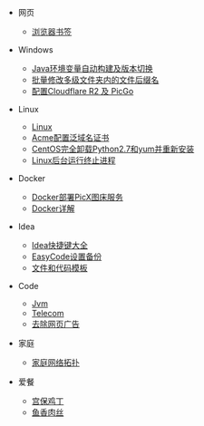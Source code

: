 * 网页
  * [浏览器书签](Markdown/浏览器书签)

* Windows
  * [Java环境变量自动构建及版本切换](Markdown/Windows/Java环境变量自动构建及版本切换)
  * [批量修改多级文件夹内的文件后缀名](Markdown/Windows/批量修改多级文件夹内的文件后缀名)
  * [配置Cloudflare R2 及 PicGo](Markdown/Windows/配置Cloudflare%20R2%20及%20PicGo)

* Linux
  * [Linux](Markdown/Linux/Linux)
  * [Acme配置泛域名证书](Markdown/Linux/Acme配置泛域名证书)
  * [CentOS完全卸载Python2.7和yum并重新安装](Markdown/Linux/CentOS完全卸载Python2.7和yum并重新安装)
  * [Linux后台运行终止进程](Markdown/Linux/Linux后台运行终止进程)

* Docker
  * [Docker部署PicX图床服务](Markdown/Docker/Docker部署PicX图床服务)
  * [Docker详解](Markdown/Docker/Docker详解)

* Idea
  * [Idea快捷键大全](Markdown/Code/Idea/Idea快捷键大全)
  * [EasyCode设置备份](Markdown/Code/Idea/EasyCode设置备份)
  * [文件和代码模板](Markdown/Code/Idea/文件和代码模板)

* Code
  * [Jvm](Markdown/Code/Java/Jvm/Jvm)
  * [Telecom](Markdown/Code/JavaScript/Telecom)
  * [去除网页广告](Markdown/Code/JavaScript/KillAds)

* 家庭
  * [家庭网络拓扑](Markdown/Home/家庭网络拓扑)

* 爱餐
  * [宫保鸡丁](Markdown/Love/Menu/宫保鸡丁)
  * [鱼香肉丝](Markdown/Love/Menu/鱼香肉丝)
  